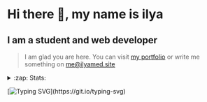 # Hi there 👋, my name is ilya
## I am a student and web developer
<!-- ![I am a student and web developer](https://i.pinimg.com/originals/b9/ba/44/b9ba446cca2bb06ff1a8d49fd46581ed.jpg) -->

>I am glad you are here. You can visit [my portfolio](https://ilyamed.site/) or write me something on me@ilyamed.site 

<!-- - 🔭 I’m currently working on some pet projects
- 🤔 I’m looking for help with design...
- 🥅 2022 Goals: Find a job
- 💬 Ask me about my favourite movies 
 -->
 
<details>
  <summary>:zap: Stats:</summary>
<p><!-- https://github.com/anmol098/waka-readme-stats -->
  
![Profile Views](https://komarev.com/ghpvc/?username=Terro216&color=blueviolet)

<!--START_SECTION:waka-->
![Code Time](http://img.shields.io/badge/Code%20Time-527%20hrs%2037%20mins-blue)

![Lines of code](https://img.shields.io/badge/From%20Hello%20World%20I%27ve%20Written-160%20Thousand%20lines%20of%20code-blue)

**🐱 My GitHub Data** 

> 🏆 507 Contributions in the Year 2022
 > 
> 📦 128.6 kB Used in GitHub's Storage 
 > 
> 💼 Opted to Hire
 > 
> 📜 17 Public Repositories 
 > 
> 🔑 3 Private Repositories  
 > 
**I'm a Night 🦉** 

```text
🌞 Morning    31 commits     █░░░░░░░░░░░░░░░░░░░░░░░░   6.05% 
🌆 Daytime    92 commits     ████░░░░░░░░░░░░░░░░░░░░░   17.97% 
🌃 Evening    213 commits    ██████████░░░░░░░░░░░░░░░   41.6% 
🌙 Night      176 commits    ████████░░░░░░░░░░░░░░░░░   34.38%

```


📊 **This Week I Spent My Time On** 

```text
⌚︎ Time Zone: Europe/Moscow

💬 Programming Languages: 
JavaScript               3 hrs               ███████████████░░░░░░░░░░   60.44% 
C++                      1 hr 45 mins        ████████░░░░░░░░░░░░░░░░░   35.19% 
HTML                     6 mins              ░░░░░░░░░░░░░░░░░░░░░░░░░   2.08% 
SCSS                     3 mins              ░░░░░░░░░░░░░░░░░░░░░░░░░   1.22% 
Other                    1 min               ░░░░░░░░░░░░░░░░░░░░░░░░░   0.39%

🔥 Editors: 
VS Code                  3 hrs 12 mins       ████████████████░░░░░░░░░   64.38% 
CLion                    1 hr 46 mins        █████████░░░░░░░░░░░░░░░░   35.62%

```


 Last Updated on 07/10/2022 19:04:22 UTC
<!--END_SECTION:waka-->
  
![GitHub stats](https://github-readme-stats.vercel.app/api?username=Terro216&show_icons=true&theme=darcula)  
</p>
</details>

[![Typing SVG](https://readme-typing-svg.herokuapp.com?color=%23204829&duration=7000&lines=Wake+up%2C+Neo...)](https://git.io/typing-svg)
